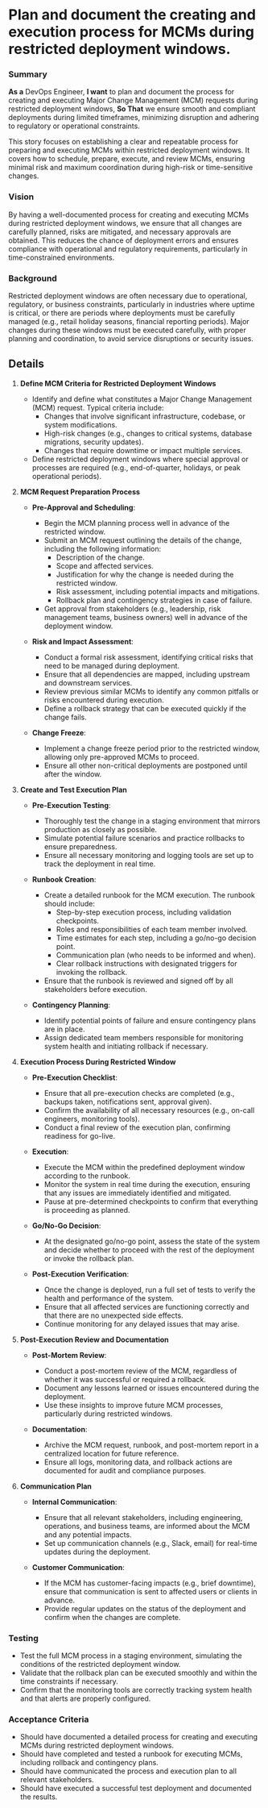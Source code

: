 
# Plan and document the creating and execution process for MCMs during restricted deployment windows.
### Summary
**As a** DevOps Engineer, **I want** to plan and document the process for creating and executing Major Change Management (MCM) requests during restricted deployment windows, **So That** we ensure smooth and compliant deployments during limited timeframes, minimizing disruption and adhering to regulatory or operational constraints.

This story focuses on establishing a clear and repeatable process for preparing and executing MCMs within restricted deployment windows. It covers how to schedule, prepare, execute, and review MCMs, ensuring minimal risk and maximum coordination during high-risk or time-sensitive changes.

### Vision
By having a well-documented process for creating and executing MCMs during restricted deployment windows, we ensure that all changes are carefully planned, risks are mitigated, and necessary approvals are obtained. This reduces the chance of deployment errors and ensures compliance with operational and regulatory requirements, particularly in time-constrained environments.

### Background
Restricted deployment windows are often necessary due to operational, regulatory, or business constraints, particularly in industries where uptime is critical, or there are periods where deployments must be carefully managed (e.g., retail holiday seasons, financial reporting periods). Major changes during these windows must be executed carefully, with proper planning and coordination, to avoid service disruptions or security issues.

## Details

1. **Define MCM Criteria for Restricted Deployment Windows**
   - Identify and define what constitutes a Major Change Management (MCM) request. Typical criteria include:
     - Changes that involve significant infrastructure, codebase, or system modifications.
     - High-risk changes (e.g., changes to critical systems, database migrations, security updates).
     - Changes that require downtime or impact multiple services.
   - Define restricted deployment windows where special approval or processes are required (e.g., end-of-quarter, holidays, or peak operational periods).

2. **MCM Request Preparation Process**
   - **Pre-Approval and Scheduling**:
     - Begin the MCM planning process well in advance of the restricted window.
     - Submit an MCM request outlining the details of the change, including the following information:
       - Description of the change.
       - Scope and affected services.
       - Justification for why the change is needed during the restricted window.
       - Risk assessment, including potential impacts and mitigations.
       - Rollback plan and contingency strategies in case of failure.
     - Get approval from stakeholders (e.g., leadership, risk management teams, business owners) well in advance of the deployment window.

   - **Risk and Impact Assessment**:
     - Conduct a formal risk assessment, identifying critical risks that need to be managed during deployment.
     - Ensure that all dependencies are mapped, including upstream and downstream services.
     - Review previous similar MCMs to identify any common pitfalls or risks encountered during execution.
     - Define a rollback strategy that can be executed quickly if the change fails.

   - **Change Freeze**:
     - Implement a change freeze period prior to the restricted window, allowing only pre-approved MCMs to proceed.
     - Ensure all other non-critical deployments are postponed until after the window.

3. **Create and Test Execution Plan**
   - **Pre-Execution Testing**:
     - Thoroughly test the change in a staging environment that mirrors production as closely as possible.
     - Simulate potential failure scenarios and practice rollbacks to ensure preparedness.
     - Ensure all necessary monitoring and logging tools are set up to track the deployment in real time.

   - **Runbook Creation**:
     - Create a detailed runbook for the MCM execution. The runbook should include:
       - Step-by-step execution process, including validation checkpoints.
       - Roles and responsibilities of each team member involved.
       - Time estimates for each step, including a go/no-go decision point.
       - Communication plan (who needs to be informed and when).
       - Clear rollback instructions with designated triggers for invoking the rollback.
     - Ensure that the runbook is reviewed and signed off by all stakeholders before execution.

   - **Contingency Planning**:
     - Identify potential points of failure and ensure contingency plans are in place.
     - Assign dedicated team members responsible for monitoring system health and initiating rollback if necessary.

4. **Execution Process During Restricted Window**
   - **Pre-Execution Checklist**:
     - Ensure that all pre-execution checks are completed (e.g., backups taken, notifications sent, approval given).
     - Confirm the availability of all necessary resources (e.g., on-call engineers, monitoring tools).
     - Conduct a final review of the execution plan, confirming readiness for go-live.

   - **Execution**:
     - Execute the MCM within the predefined deployment window according to the runbook.
     - Monitor the system in real time during the execution, ensuring that any issues are immediately identified and mitigated.
     - Pause at pre-determined checkpoints to confirm that everything is proceeding as planned.

   - **Go/No-Go Decision**:
     - At the designated go/no-go point, assess the state of the system and decide whether to proceed with the rest of the deployment or invoke the rollback plan.

   - **Post-Execution Verification**:
     - Once the change is deployed, run a full set of tests to verify the health and performance of the system.
     - Ensure that all affected services are functioning correctly and that there are no unexpected side effects.
     - Continue monitoring for any delayed issues that may arise.

5. **Post-Execution Review and Documentation**
   - **Post-Mortem Review**:
     - Conduct a post-mortem review of the MCM, regardless of whether it was successful or required a rollback.
     - Document any lessons learned or issues encountered during the deployment.
     - Use these insights to improve future MCM processes, particularly during restricted windows.

   - **Documentation**:
     - Archive the MCM request, runbook, and post-mortem report in a centralized location for future reference.
     - Ensure all logs, monitoring data, and rollback actions are documented for audit and compliance purposes.

6. **Communication Plan**
   - **Internal Communication**:
     - Ensure that all relevant stakeholders, including engineering, operations, and business teams, are informed about the MCM and any potential impacts.
     - Set up communication channels (e.g., Slack, email) for real-time updates during the deployment.

   - **Customer Communication**:
     - If the MCM has customer-facing impacts (e.g., brief downtime), ensure that communication is sent to affected users or clients in advance.
     - Provide regular updates on the status of the deployment and confirm when the changes are complete.

### Testing
- Test the full MCM process in a staging environment, simulating the conditions of the restricted deployment window.
- Validate that the rollback plan can be executed smoothly and within the time constraints if necessary.
- Confirm that the monitoring tools are correctly tracking system health and that alerts are properly configured.

### Acceptance Criteria
- Should have documented a detailed process for creating and executing MCMs during restricted deployment windows.
- Should have completed and tested a runbook for executing MCMs, including rollback and contingency plans.
- Should have communicated the process and execution plan to all relevant stakeholders.
- Should have executed a successful test deployment and documented the results.
